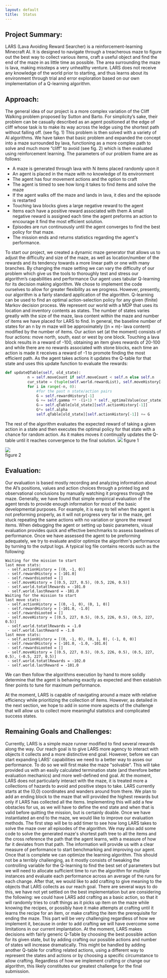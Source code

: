 ```yaml
---
layout: default
title:  Status
---
```


## Project Summary:
LARS (Lava Avoiding Reward Searcher) is a reinforcement-learning Minecraft AI. It is designed to navigate through a treacherous maze to figure out the best way to collect various items, craft a useful object and find the end of the maze in as little time as possible. The area surrounding the maze is lava, making missteps a very unhealthy venture. LARS does not receive any knowledge of the world prior to starting, and thus learns about its environment through trial and error exploration based on our own implementation of a Q-learning algorithm.

 
## Approach:
The general idea of our project is a more complex variation of the Cliff Walking problem proposed by Sutton and Barto. For simplicity’s sake, their problem can be casually described as an agent positioned at the edge of cliff whose task is to make its way across the ledge using the shortest path without falling off. (see fig. 1) This problem is then solved with a variety of AI algorithms. We have taken that basic problem and expanded the concept into a maze surrounded by lava, functioning as a more complex path to solve and much more “cliff” to avoid (see fig. 2) which is then evaluated  using reinforcement learning. 
The parameters of our problem frame are as follows:
*	A maze is generated through lava with N items placed randomly upon it
*	An agent is placed in the maze with no knowledge of its environment
*	The agent has four movement actions and the option to craft
*	The agent is timed to see how long it takes to find items and solve the maze
*	If the agent walks off the maze and lands in lava, it dies and the episode is restarted
*	Touching lava blocks gives a large negative reward to the agent
*	Items each have a positive reward associated with them
	A small negative reward is assigned each time the agent preforms an action to encourage it find the most efficient solution.
*	Episodes are run continuously until the agent converges to find the best policy for that maze.
*	The mission ends and returns statistics regarding the agent's performance.

To start our project, we created a dynamic maze generator that allows us to adjust the difficulty and size of the maze, as well as location/number of the rewards and its tendency towards a more linear path or one with many branches. By changing the maze setting we can vary the difficulty of our problem which give us the tools to thoroughly test and stress our algorithm’s capabilities and performance
Our agent uses tabular Q-learning for its decision making algorithm.  We chose to implement the code ourselves to allow for greater flexibility as we progress. However, presently, our algorithm is a fairly standard application of the algorithm. Q-learning can be used to find an optimal action-selection policy for any given (finite) Markov decision process. We represent our world with a MDP that uses its location and inventory contents as states. The number of states varies greatly with the size of the maze, lava content within the maze and number of items we have placed for LARS to find. In general, the baseline number of states for an n by m maze will be approximately ((n × m)- lava content) modified by the number of items. Our action set (at the moment) consists of four actions: move north, south, east or west by one block. Touching a lava block results in a reward of -100, obtaining an item gives rewards of 20-100 and while there are no rewards associated with stone blocks, each time an action is made it receives a reward of -1 to promote finding the most efficient path. As the agent takes actions it updates the Q-table for that state and uses this update function to evaluate the rewards:
```python
def updateQTable(self, old_state):
          n = self.moveCount if self.moveCount < self.n else self.n
          cur_state = (tuple(self.world.rewardList), self.moveHistory[-1])
          for i in range(-n, 0):
              #for the past n state/action pairs
              G = self.rewardHistory[-1]
              G += self.gamma ** -(i+1) * self._optimalValue(cur_state)
              G-= self.qTable[old_state][self.actionHistory[-1]]
              G*= self.alpha
              self.qTable[old_state][self.actionHistory[-1]] += G
```
The rest of the algorithm evaluates the expected reward of taking a given action in a state and then executes the optimal policy for that state with a chance for random action. As it makes moves it continually updates the Q-table until it reaches convergence to the final solution. 
![](image2.jpeg)
figure 1

![](image1.png)                
figure 2

## Evaluation:
Our evaluation is based mostly recording and analyzing information about the AI’s positions, values and action choices through a printed log and observational conclusions by manually watching it progress through the maze. Generally, we have found that simple empirical evaluation of the agent tends to provide enough information for most of the basic developmental purposes. For example, it is easy to tell when the agent is not preforming properly, as it will not progress very far in the maze, get stuck repeating the same actions with no variation or ignore the reward items. When debugging the agent or setting up basic parameters, visual evaluation provides quick and effective benchmarks to assess baselines of performance.	Once we have assessed the agent to be preforming adequately, we try to evaluate and/or optimize the algorithm's performance by turning to the output logs. A typical log file contains records such as the following:
```
Waiting for the mission to start
last move stats:
 - self.actionHistory = [(0, -1, 0)]
 - self.rewardHistory = [-101.0]
 - self.rewardsLooted = []
 - self.moveHistory = [(0.5, 227, 0.5), (0.5, 226, 0.5)]
 - self.world.totatlRewards = -101.0
 - self.world.lastReward = -101.0
Waiting for the mission to start
last move stats:
 - self.actionHistory = [(0, -1, 0), (0, 1, 0)]
 - self.rewardHistory = [-101.0, -1.0]
 - self.rewardsLooted = []
 - self.moveHistory = [(0.5, 227, 0.5), (0.5, 226, 0.5), (0.5, 227, 0.5)]
 - self.world.totatlRewards = -1.0
 - self.world.lastReward = -1.0
last move stats:
 - self.actionHistory = [(0, -1, 0), (0, 1, 0), (-1, 0, 0)]
 - self.rewardHistory = [-101.0, -1.0, -101.0]
 - self.rewardsLooted = []
 - self.moveHistory = [(0.5, 227, 0.5), (0.5, 226, 0.5), (0.5, 227, 0.5), (-0.5, 227, 0.5)]
 - self.world.totatlRewards = -102.0
 - self.world.lastReward = -101.0
```
We can then follow the algorithms execution by hand to more solidly determine that the agent is behaving exactly as expected and then establish finer points to tune for maximum performance. 

At the moment, LARS is capable of navigating around a maze with relative efficiency while prioritizing the collection of items. However, as detailed in the next section, we hope to add in some more aspects of the challenge that will allow us to collect more meaningful statistics and complicated success states. 
 
## Remaining Goals and Challenges:
Currently, LARS is a simple maze runner modified to find several rewards along the way. Our reach goal is to give LARS more agency to interact with objects it collects and a more distinctive end goal. However, before we can start expanding LARS' capabilities we need to a better way to asses our performance. 
To do so we will first make the maze "solvable". This will take provided us with an easily calculated termination state (and therefore better evaluation mechanics) and more well-defined end goal. At the moment, LARS does not particularly interact with the maze, it is treated more a collections of hazards to avoid and positive steps to take. LARS currently starts at the (0,0) coordinates and wanders around from there. We plan to add an ending block to the maze that will provided the highest rewards but only if LARS has collected all the items. Implementing this will add a few obstacles for us, as we will have to define the end state and when that is valid before quitting the mission, but is certainly doable. 
Once we have instantiated an end to the maze, we would like to improve our evaluation methods. The first step will be to add timer to see how long LARS takes to solve the maze over all episodes of the algorithm. We may also add some code to solve the generated maze's shortest path tree to all the items and the cross reference the path that the agent learns, with a measure of how far it deviates from that path. The information will provide us with a clear measure of performance to start benchmarking and improving our agent. 
Once that is complete we can optimize the learning algorithm. This should not be a terribly challenging, as it mostly consists of tweaking the controlling variable for the Q-learning to find the best set of parameters but we will need to allocate sufficient time to run the algorithm for multiple instances and evaluate each performance across an average of the runs for each change.
After that, we would like to add crafting to give meaning to the objects that LARS collects as our reach goal. There are several ways to do this, we have not yet settled on the best implementation but are considering the following: we could have LARS add crafting as a basic action, so that it will randomly tries to craft things as it picks up item on the maze while knowing the recipes, or possibly have it make attempts at crafting until it learns the recipe for an item, or make crafting the item the prerequisite for ending the maze. This part will be very challenging regardless of how we implement it, because in order to add crafting we will have overcome some limitations in our current implantation. At the moment, LARS makes decisions with fairly generic Q-Table by choosing the best possible action for its given state, but by adding crafting our possible actions and number of states will increase dramatically. This might be handled by adding another Q-table for crafting related actions, using a different way to represent the states and actions or by choosing a specific circumstance to allow crafting. Regardless of how we implement crafting or change our algorithm, this likely constitutes our greatest challenge for the final submission.


